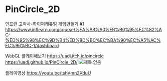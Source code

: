 # PinCircle_2D
인프런 고박사-하이퍼캐쥬얼 게임만들기 #1
https://www.inflearn.com/course/%EA%B3%A0%EB%B0%95%EC%82%AC-%ED%95%98%EC%9D%B4%ED%8D%BC%EC%BA%90%EC%A5%AC%EC%96%BC-1/dashboard

WebGL 플레이해보기
https://uadj.itch.io/pincircle
https://uadj.github.io/PinCircle_2D/
![제목 없음](https://user-images.githubusercontent.com/30551889/146683226-5546daac-b4b0-42d1-9ee7-a4f02a6e9e10.png)



플레이영상
https://youtu.be/tshVmn2XduU
